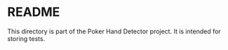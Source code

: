 # README
This directory is part of the Poker Hand Detector project. It is intended for storing tests.